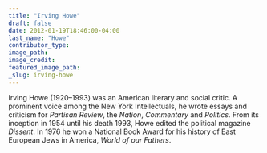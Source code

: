 ```yaml
---
title: "Irving Howe"
draft: false
date: 2012-01-19T18:46:00-04:00
last_name: "Howe"
contributor_type:
image_path:
image_credit:
featured_image_path:
_slug: irving-howe
---
```


Irving Howe (1920–1993) was an American literary and social critic. A prominent voice among the New York Intellectuals, he wrote essays and criticism for _Partisan Review_, the _Nation_, _Commentary_ and _Politics_. From its inception in 1954 until his death 1993, Howe edited the political magazine _Dissent_. In 1976 he won a National Book Award for his history of East European Jews in America, _World of our Fathers_.

